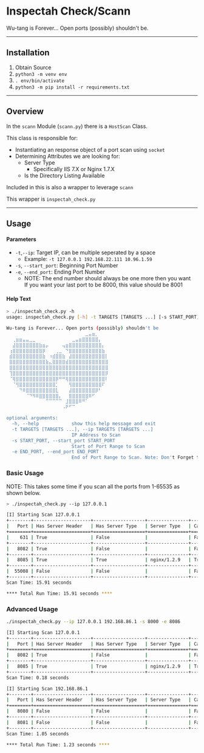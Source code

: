 # Inspectah Check/Scann

Wu-tang is Forever... Open ports (possibly) shouldn't be.

---

## Installation

1. Obtain Source 
1. `python3 -m venv env`
1. `. env/bin/activate`
1. `python3 -m pip install -r requirements.txt`

---

## Overview

In the `scann` Module (`scann.py`) there is a `HostScan` Class.

This class is responsible for:

* Instantiating an response object of a port scan using `socket`
* Determining Attributes we are looking for:
    * Server Type
        * Specifically IIS 7.X or Nginx 1.7.X
    * Is the Directory Listing Available

Included in this is also a wrapper to leverage `scann`

This wrapper is `inspectah_check.py`

---

## Usage

#### Parameters

* `-t`,`--ip`: Target IP, can be multiple seperated by a space
    * Example: `-t 127.0.0.1 192.168.22.111 10.96.1.59`
* `-s`, `--start_port`: Beginning Port Number
* `-e`, `--end_port`: Ending Port Number
    * NOTE: The end number should always be one more then you want  
      If you want your last port to be 8000, this value should be 8001


#### Help Text

```sh
> ./inspectah_check.py -h
usage: inspectah_check.py [-h] -t TARGETS [TARGETS ...] [-s START_PORT] [-e END_PORT]

Wu-tang is Forever... Open ports (possibly) shouldn't be
 ⠀⠀⠀⠀⠀⠀⠀⠀⠀⠀⠀⠀⠀⠀⠀⠀⠀⠀⠀⠀⠀⠀⠀⣀⣤⣶⡀⠀⠀⠀
 ⠀⢀⣶⣶⣤⣤⣀⣀⠀⠀⠀⠀⠀⠀⠀⠀⠀⠀⠀⣀⣤⣶⣿⣿⣿⣿⣿⡄⠀⠀
 ⠀⣼⣿⣿⣿⣿⣿⣿⣿⣷⣶⡤⠀⠀⠀⠀⢤⣶⣿⣿⣿⣿⣿⣿⣿⣿⣿⣿⡄⠀
 ⢰⣿⣿⣿⣿⣿⣿⣿⣿⣿⡿⠀⠀⠀⢀⣀⠀⠙⣿⣿⣿⣿⣿⣿⣿⣿⣿⣿⣷⠀
 ⣾⣿⣿⣿⣿⣿⣿⣿⣿⣿⣷⠀⠰⣾⣿⣿⣷⠀⣼⣿⣿⣿⣿⣿⣿⣿⣿⣿⣿⡇
 ⣿⣿⣿⣿⣿⣿⣿⣿⣿⣿⣿⣷⣄⣿⣿⣿⣿⣾⣿⣿⣿⣿⣿⣿⣿⣿⣿⣿⣿⣿
 ⣿⣿⣿⣿⣿⣿⣿⣿⣿⣿⣿⣿⣿⣿⣿⣿⣿⣿⣿⣿⣿⣿⣿⣿⣿⣿⣿⣿⣿⣿
 ⢹⣿⣿⣿⣿⣿⣿⣿⣿⣿⣿⣿⣿⣿⣿⣿⣿⣿⣿⣿⣿⣿⣿⣿⣿⣿⣿⣿⣿⡿
 ⠈⢿⣿⣿⣿⣿⣿⣿⣿⣿⣿⣿⣿⣿⡿⠛⠛⢿⣿⣿⣿⣿⣿⣿⣿⣿⣿⣿⣿⠇
 ⠀⠈⢻⣿⣿⣿⣿⣿⣿⣿⣿⣿⣿⣿⡁⠀⠀⠀⢻⣿⣿⣿⣿⣿⣿⣿⣿⣿⠏⠀
 ⠀⠀⠀⠙⠿⣿⣿⣿⣿⣿⣿⣿⣿⣿⣇⠀⠀⠀⣼⣿⣿⣿⣿⣿⣿⣿⡿⠃⠀⠀
 ⠀⠀⠀⠀⠀⠈⠙⠻⠿⣿⣿⣿⣿⣿⣿⡄⠀⠀⣿⣿⣿⣿⣿⣿⠿⠋⠀⠀⠀⠀
 ⠀⠀⠀⠀⠀⠀⠀⠀⠀⠀⠀⠉⠉⠉⠉⠉⠀⣸⣿⣿⣿⠿⠛⠁⠀⠀⠀⠀⠀⠀
 ⠀⠀⠀⠀⠀⠀⠀⠀⠀⠀⠀⠀⠀⠀⠀⠀⠠⠟⠋⠉⠀⠀⠀⠀⠀⠀⠀⠀⠀⠀

optional arguments:
  -h, --help            show this help message and exit
  -t TARGETS [TARGETS ...], --ip TARGETS [TARGETS ...]
                        IP Address to Scan
  -s START_PORT, --start_port START_PORT
                        Start of Port Range to Scan
  -e END_PORT, --end_port END_PORT
                        End of Port Range to Scan. Note: Don't Forget to Add 1 if the last port you want is 8080, make sure you set this to 8081

```

### Basic Usage

NOTE: This takes some time if you scan all the ports from 1-65535 as shown below.

```sh
> ./inspectah_check.py --ip 127.0.0.1

[I] Starting Scan 127.0.0.1
+--------+---------------------+-------------------+---------------+----------------+
|   Port | Has Server Header   | Has Server Type   | Server Type   | Can List Dir   |
+========+=====================+===================+===============+================+
|    631 | True                | False             |               | False          |
+--------+---------------------+-------------------+---------------+----------------+
|   8082 | True                | False             |               | False          |
+--------+---------------------+-------------------+---------------+----------------+
|   8085 | True                | True              | nginx/1.2.9   | True           |
+--------+---------------------+-------------------+---------------+----------------+
|  55008 | False               | False             |               | False          |
+--------+---------------------+-------------------+---------------+----------------+
Scan Time: 15.91 seconds

**** Total Run Time: 15.91 seconds ****
```

### Advanced Usage

```sh
./inspectah_check.py --ip 127.0.0.1 192.168.86.1 -s 8000 -e 8086

[I] Starting Scan 127.0.0.1
+--------+---------------------+-------------------+---------------+----------------+
|   Port | Has Server Header   | Has Server Type   | Server Type   | Can List Dir   |
+========+=====================+===================+===============+================+
|   8082 | True                | False             |               | False          |
+--------+---------------------+-------------------+---------------+----------------+
|   8085 | True                | True              | nginx/1.2.9   | True           |
+--------+---------------------+-------------------+---------------+----------------+
Scan Time: 0.18 seconds

[I] Starting Scan 192.168.86.1
+--------+---------------------+-------------------+---------------+----------------+
|   Port | Has Server Header   | Has Server Type   | Server Type   | Can List Dir   |
+========+=====================+===================+===============+================+
|   8080 | False               | False             |               | False          |
+--------+---------------------+-------------------+---------------+----------------+
|   8081 | False               | False             |               | False          |
+--------+---------------------+-------------------+---------------+----------------+
Scan Time: 1.05 seconds

**** Total Run Time: 1.23 seconds ****
```
